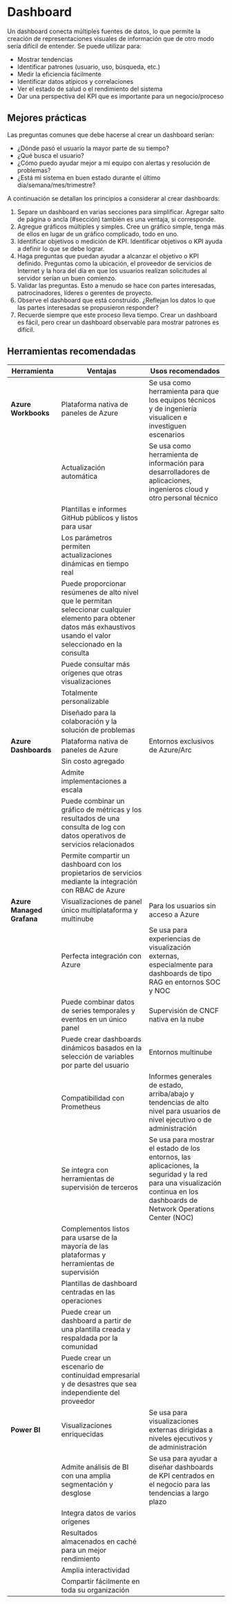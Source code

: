 # Dashboard

Un dashboard conecta múltiples fuentes de datos, lo que permite la creación de representaciones visuales de información que de otro modo sería difícil de entender. Se puede utilizar para:

- Mostrar tendencias
- Identificar patrones (usuario, uso, búsqueda, etc.)
- Medir la eficiencia fácilmente
- Identificar datos atípicos y correlaciones
- Ver el estado de salud o el rendimiento del sistema
- Dar una perspectiva del KPI que es importante para un negocio/proceso

## Mejores prácticas

Las preguntas comunes que debe hacerse al crear un dashboard serían:

- ¿Dónde pasó el usuario la mayor parte de su tiempo?
- ¿Qué busca el usuario?
- ¿Cómo puedo ayudar mejor a mi equipo con alertas y resolución de problemas?
- ¿Está mi sistema en buen estado durante el último día/semana/mes/trimestre?

A continuación se detallan los principios a considerar al crear dashboards:

1. Separe un dashboard en varias secciones para simplificar. Agregar salto de página o ancla (#sección) también es una ventaja, si corresponde.
2. Agregue gráficos múltiples y simples. Cree un gráfico simple, tenga más de ellos en lugar de un gráfico complicado, todo en uno.
3. Identificar objetivos o medición de KPI. Identificar objetivos o KPI ayuda a definir lo que se debe lograr.
4. Haga preguntas que puedan ayudar a alcanzar el objetivo o KPI definido. Preguntas como la ubicación, el proveedor de servicios de Internet y la hora del día en que los usuarios realizan solicitudes al servidor serían un buen comienzo.
5. Validar las preguntas. Esto a menudo se hace con partes interesadas, patrocinadores, líderes o gerentes de proyecto.
6. Observe el dashboard que está construido. ¿Reflejan los datos lo que las partes interesadas se propusieron responder?
7. Recuerde siempre que este proceso lleva tiempo. Crear un dashboard es fácil, pero crear un dashboard observable para mostrar patrones es difícil.

## Herramientas recomendadas

| Herramienta               | Ventajas                                                     | Usos recomendados                                            |
| ------------------------- | ------------------------------------------------------------ | ------------------------------------------------------------ |
| **Azure Workbooks**       | Plataforma nativa de paneles de Azure                        | Se usa como herramienta para que los equipos técnicos y de ingeniería visualicen e investiguen escenarios |
|                           | Actualización automática                                     | Se usa como herramienta de información para desarrolladores de aplicaciones, ingenieros cloud y otro personal técnico |
|                           | Plantillas e informes GitHub públicos y listos para usar     |                                                              |
|                           | Los parámetros permiten actualizaciones dinámicas en tiempo real |                                                              |
|                           | Puede proporcionar resúmenes de alto nivel que le permitan seleccionar cualquier elemento para obtener datos más exhaustivos usando el valor seleccionado en la consulta |                                                              |
|                           | Puede consultar más orígenes que otras visualizaciones       |                                                              |
|                           | Totalmente personalizable                                    |                                                              |
|                           | Diseñado para la colaboración y la solución de problemas     |                                                              |
| **Azure Dashboards**      | Plataforma nativa de paneles de Azure                        | Entornos exclusivos de Azure/Arc                             |
|                           | Sin costo agregado                                           |                                                              |
|                           | Admite implementaciones a escala                             |                                                              |
|                           | Puede combinar un gráfico de métricas y los resultados de una consulta de log con datos operativos de servicios relacionados |                                                              |
|                           | Permite compartir un dashboard con los propietarios de servicios mediante la integración con RBAC de Azure |                                                              |
| **Azure Managed Grafana** | Visualizaciones de panel único multiplataforma y multinube   | Para los usuarios sin acceso a Azure                         |
|                           | Perfecta integración con Azure                               | Se usa para experiencias de visualización externas, especialmente para dashboards de tipo RAG en entornos SOC y NOC |
|                           | Puede combinar datos de series temporales y eventos en un único panel | Supervisión de CNCF nativa en la nube                        |
|                           | Puede crear dashboards dinámicos basados en la selección de variables por parte del usuario | Entornos multinube                                           |
|                           | Compatibilidad con Prometheus                                | Informes generales de estado, arriba/abajo y tendencias de alto nivel para usuarios de nivel ejecutivo o de administración |
|                           | Se integra con herramientas de supervisión de terceros       | Se usa para mostrar el estado de los entornos, las aplicaciones, la seguridad y la red para una visualización continua en los dashboards de Network Operations Center (NOC) |
|                           | Complementos listos para usarse de la mayoría de las plataformas y herramientas de supervisión |                                                              |
|                           | Plantillas de dashboard centradas en las operaciones         |                                                              |
|                           | Puede crear un dashboard a partir de una plantilla creada y respaldada por la comunidad |                                                              |
|                           | Puede crear un escenario de continuidad empresarial y de desastres que sea independiente del proveedor |                                                              |
| **Power BI**              | Visualizaciones enriquecidas                                 | Se usa para visualizaciones externas dirigidas a niveles ejecutivos y de administración |
|                           | Admite análisis de BI con una amplia segmentación y desglose | Se usa para ayudar a diseñar dashboards de KPI centrados en el negocio para las tendencias a largo plazo |
|                           | Integra datos de varios orígenes                             |                                                              |
|                           | Resultados almacenados en caché para un mejor rendimiento    |                                                              |
|                           | Amplia interactividad                                        |                                                              |
|                           | Compartir fácilmente en toda su organización                 |                                                              |

